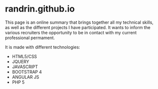 # randrin.github.io
This page is an online summary that brings together all my technical skills, as well as the different projects I have participated. It wants to inform the various recruiters the opportunity to be in contact with my current professional permament.

It is made with different technologies:

- HTML5/CSS
- JQUERY
- JAVASCRIPT
- BOOTSTRAP 4
- ANGULAR JS
- PHP 5
